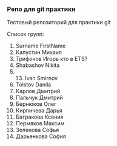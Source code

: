 ### Репо для git практики

Тестовый репозиторий для практики git

Список групп:
1. Surname FirstName
2. Капустин Михаил
3. Трифонов Игорь кто в ETS?
4. Shabashov Nikita
5. 13. Ivan Smirnov
6. Tolstov Danila
7. Карлов Дмитрий
8. Пальчук Дмитрий
9. Бернюков Олег
10. Кирпичева Дарья
11. Батракова Ксения
12. Пермяков Максим
13. Зеленова Софья
14. Дарьенкова София
